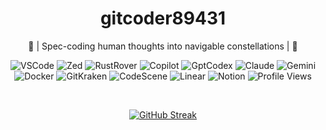 <div align="center">

# **gitcoder89431**

🧠 | Spec-coding human thoughts into navigable constellations | 🌌

<!-- Badges -->
  
![VSCode](https://img.shields.io/badge/IDE-VSCode-blue?logo=visualstudiocode&style=flat)
![Zed](https://img.shields.io/badge/IDE-Zed-5f5fff?logo=data:image/svg+xml;base64,PHN2ZyB4bWxucz0naHR0cDovL3d3dy53My5vcmcvMjAwMC9zdmcnIHdpZHRoPScxMicgaGVpZ2h0PScxMicgdmlld0JveD0nMCAwIDEyIDEyJz48Y2lyY2xlIGN4PSc2JyBjeT0nNicgcj0nNicgZmlsbD0nIzVmNWZmZicvPjwvc3ZnPg==&style=flat)
![RustRover](https://img.shields.io/badge/IDE-RustRover-3C3C3C?logo=jetbrains&logoColor=white&style=flat)
![Copilot](https://img.shields.io/badge/AI-Copilot-blue?logo=githubcopilot&style=flat)
![GptCodex](https://img.shields.io/badge/AI-GPT_Codex-FFB400?logo=openai&style=flat)
![Claude](https://img.shields.io/badge/AI-Claude-8a919a?logo=anthropic&style=flat)
![Gemini](https://img.shields.io/badge/AI-Gemini-00BCD4?logo=google&style=flat)
![Docker](https://img.shields.io/badge/Dev-Docker-2496ED?logo=docker&style=flat)
![GitKraken](https://img.shields.io/badge/Git-GitKraken-179287?logo=gitkraken&style=flat)
![CodeScene](https://img.shields.io/badge/Analysis-CodeScene-cfd6e6?logo=codescene&style=flat)
![Linear](https://img.shields.io/badge/Productivity-Linear-000000?logo=linear&style=flat)
![Notion](https://img.shields.io/badge/Docs-Notion-000000?logo=notion&style=flat)
![Profile Views](https://komarev.com/ghpvc/?username=gitcoder89431&color=6aa6f8&style=flat)

<br />

<!-- Cards -->
  
[![GitHub Streak](https://github-readme-streak-stats.herokuapp.com?user=gitcoder89431&theme=github-dark&hide_border=true)](https://git.io/streak-stats)

</div>
